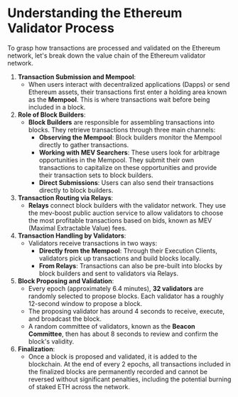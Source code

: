 # Understanding the Ethereum Validator Process

To grasp how transactions are processed and validated on the Ethereum network, let's break down the value chain of the Ethereum validator network.

1. **Transaction Submission and Mempool**:
   * When users interact with decentralized applications (Dapps) or send Ethereum assets, their transactions first enter a holding area known as the **Mempool**. This is where transactions wait before being included in a block.
2. **Role of Block Builders**:
   * **Block Builders** are responsible for assembling transactions into blocks. They retrieve transactions through three main channels:
     * **Observing the Mempool**: Block builders monitor the Mempool directly to gather transactions.
     * **Working with MEV Searchers**: These users look for arbitrage opportunities in the Mempool. They submit their own transactions to capitalize on these opportunities and provide their transaction sets to block builders.
     * **Direct Submissions**: Users can also send their transactions directly to block builders.
3. **Transaction Routing via Relays**:
   * **Relays** connect block builders with the validator network. They use the mev-boost public auction service to allow validators to choose the most profitable transactions based on bids, known as MEV (Maximal Extractable Value) fees.
4. **Transaction Handling by Validators**:
   * Validators receive transactions in two ways:
     * **Directly from the Mempool**: Through their Execution Clients, validators pick up transactions and build blocks locally.
     * **From Relays**: Transactions can also be pre-built into blocks by block builders and sent to validators via Relays.
5. **Block Proposing and Validation**:
   * Every epoch (approximately 6.4 minutes), **32 validators** are randomly selected to propose blocks. Each validator has a roughly 12-second window to propose a block.
   * The proposing validator has around 4 seconds to receive, execute, and broadcast the block.
   * A random committee of validators, known as the **Beacon Committee**, then has about 8 seconds to review and confirm the block's validity.
6. **Finalization**:
   * Once a block is proposed and validated, it is added to the blockchain. At the end of every 2 epochs, all transactions included in the finalized blocks are permanently recorded and cannot be reversed without significant penalties, including the potential burning of staked ETH across the network.
